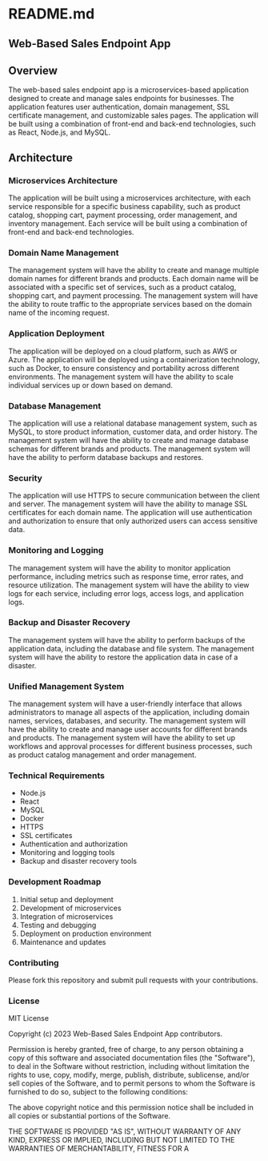 README.md
================

Web-Based Sales Endpoint App
---------------------------

Overview
--------

The web-based sales endpoint app is a microservices-based application designed to create and manage sales endpoints for businesses. The application features user authentication, domain management, SSL certificate management, and customizable sales pages. The application will be built using a combination of front-end and back-end technologies, such as React, Node.js, and MySQL.

Architecture
-----------

### Microservices Architecture

The application will be built using a microservices architecture, with each service responsible for a specific business capability, such as product catalog, shopping cart, payment processing, order management, and inventory management. Each service will be built using a combination of front-end and back-end technologies.

### Domain Name Management

The management system will have the ability to create and manage multiple domain names for different brands and products. Each domain name will be associated with a specific set of services, such as a product catalog, shopping cart, and payment processing. The management system will have the ability to route traffic to the appropriate services based on the domain name of the incoming request.

### Application Deployment

The application will be deployed on a cloud platform, such as AWS or Azure. The application will be deployed using a containerization technology, such as Docker, to ensure consistency and portability across different environments. The management system will have the ability to scale individual services up or down based on demand.

### Database Management

The application will use a relational database management system, such as MySQL, to store product information, customer data, and order history. The management system will have the ability to create and manage database schemas for different brands and products. The management system will have the ability to perform database backups and restores.

### Security

The application will use HTTPS to secure communication between the client and server. The management system will have the ability to manage SSL certificates for each domain name. The application will use authentication and authorization to ensure that only authorized users can access sensitive data.

### Monitoring and Logging

The management system will have the ability to monitor application performance, including metrics such as response time, error rates, and resource utilization. The management system will have the ability to view logs for each service, including error logs, access logs, and application logs.

### Backup and Disaster Recovery

The management system will have the ability to perform backups of the application data, including the database and file system. The management system will have the ability to restore the application data in case of a disaster.

### Unified Management System

The management system will have a user-friendly interface that allows administrators to manage all aspects of the application, including domain names, services, databases, and security. The management system will have the ability to create and manage user accounts for different brands and products. The management system will have the ability to set up workflows and approval processes for different business processes, such as product catalog management and order management.

### Technical Requirements

* Node.js
* React
* MySQL
* Docker
* HTTPS
* SSL certificates
* Authentication and authorization
* Monitoring and logging tools
* Backup and disaster recovery tools

### Development Roadmap

1. Initial setup and deployment
2. Development of microservices
3. Integration of microservices
4. Testing and debugging
5. Deployment on production environment
6. Maintenance and updates

### Contributing

Please fork this repository and submit pull requests with your contributions.

### License

MIT License

Copyright (c) 2023 Web-Based Sales Endpoint App contributors.

Permission is hereby granted, free of charge, to any person obtaining a copy of this software and associated documentation files (the "Software"), to deal in the Software without restriction, including without limitation the rights to use, copy, modify, merge, publish, distribute, sublicense, and/or sell copies of the Software, and to permit persons to whom the Software is furnished to do so, subject to the following conditions:

The above copyright notice and this permission notice shall be included in all copies or substantial portions of the Software.

THE SOFTWARE IS PROVIDED "AS IS", WITHOUT WARRANTY OF ANY KIND, EXPRESS OR IMPLIED, INCLUDING BUT NOT LIMITED TO THE WARRANTIES OF MERCHANTABILITY, FITNESS FOR A
